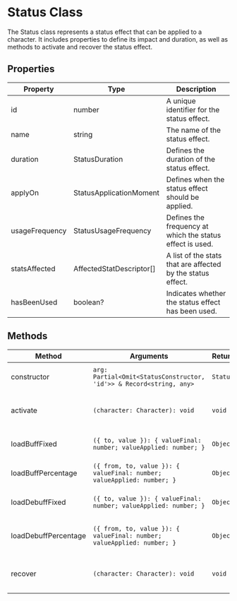 # Status Class

The Status class represents a status effect that can be applied to a character. It includes properties to define its impact and duration, as well as methods to activate and recover the status effect.

## Properties

| Property       | Type                                                                              | Description                                                       |
|----------------|-----------------------------------------------------------------------------------|-------------------------------------------------------------------|
| id             | number                                                                            | A unique identifier for the status effect.                         |
| name           | string                                                                            | The name of the status effect.                                     |
| duration       | StatusDuration                                                                    | Defines the duration of the status effect.                         |
| applyOn        | StatusApplicationMoment                                                           | Defines when the status effect should be applied.                  |
| usageFrequency | StatusUsageFrequency                                                              | Defines the frequency at which the status effect is used.          |
| statsAffected  | AffectedStatDescriptor[]                                                          | A list of the stats that are affected by the status effect.        |
| hasBeenUsed    | boolean?                                                                          | Indicates whether the status effect has been used.                 |

## Methods

| Method            | Arguments                                                                                    | Return      | Description                                   |
|-------------------|----------------------------------------------------------------------------------------------|-------------|-----------------------------------------------|
| constructor       | `arg: Partial<Omit<StatusConstructor, 'id'>> & Record<string, any>`                          | `Status`   | Initializes a new status effect.              |
| activate          | `(character: Character): void`                                                                | `void`      | Activates the status effect on a character.   |
| loadBuffFixed     | `({ to, value }): { valueFinal: number; valueApplied: number; }`                              | `Object`    | Applies a fixed-value buff.                   |
| loadBuffPercentage| `({ from, to, value }): { valueFinal: number; valueApplied: number; }`                         | `Object`    | Applies a percentage-value buff.              |
| loadDebuffFixed   | `({ to, value }): { valueFinal: number; valueApplied: number; }`                              | `Object`    | Applies a fixed-value debuff.                 |
| loadDebuffPercentage|`({ from, to, value }): { valueFinal: number; valueApplied: number; }`                        | `Object`    | Applies a percentage-value debuff.            |
| recover           | `(character: Character): void`                                                                | `void`      | Recovers the status effect on a character.    |
